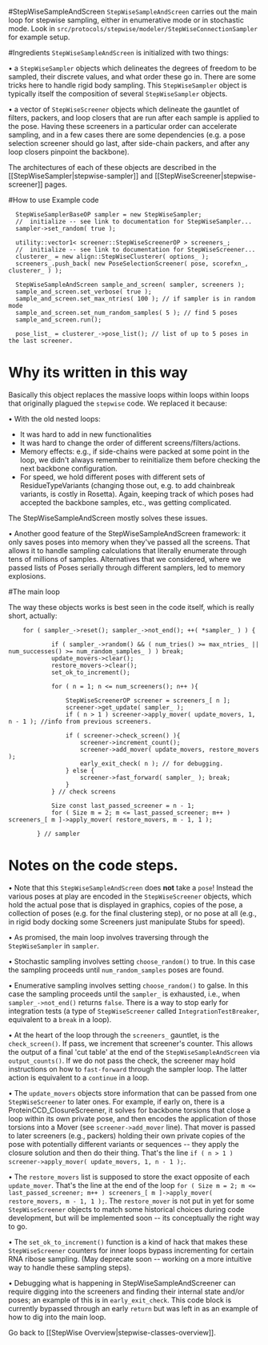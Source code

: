 #StepWiseSampleAndScreen
`StepWiseSampleAndScreen` carries out the main loop for stepwise sampling, either in enumerative mode or in stochastic mode. Look in `src/protocols/stepwise/modeler/StepWiseConnectionSampler` for example setup.

#Ingredients
`StepWiseSampleAndScreen` is initialized with two things:

• a `StepWiseSampler` objects which delineates the degrees of freedom to be sampled, their discrete values, and what order these go in. There are some tricks here to handle rigid body sampling. This `StepWiseSampler` object is typically itself the composition of several `StepWiseSampler` objects.

• a vector of `StepWiseScreener` objects which delineate the gauntlet of filters, packers, and loop closers that are run after each sample is applied to the pose. Having these screeners in a particular order can accelerate sampling, and in a few cases there are some dependencies (e.g. a pose selection screener should go last, after side-chain packers, and after any loop closers pinpoint the backbone).

The architectures of each of these objects are described in the [[StepWiseSampler|stepwise-sampler]] and [[StepWiseScreener|stepwise-screener]] pages.

#How to use
Example code
```
  StepWiseSamplerBaseOP sampler = new StepWiseSampler;
  //  initialize -- see link to documentation for StepWiseSampler...
  sampler->set_random( true );

  utility::vector1< screener::StepWiseScreenerOP > screeners_;
  //  initialize -- see link to documentation for StepWiseScreener...
  clusterer_ = new align::StepWiseClusterer( options_ );
  screeners_.push_back( new PoseSelectionScreener( pose, scorefxn_, clusterer_ ) );

  StepWiseSampleAndScreen sample_and_screen( sampler, screeners );
  sample_and_screen.set_verbose( true );
  sample_and_screen.set_max_ntries( 100 ); // if sampler is in random mode
  sample_and_screen.set_num_random_samples( 5 ); // find 5 poses 
  sample_and_screen.run();

  pose_list_ = clusterer_->pose_list(); // list of up to 5 poses in the last screener.

```

# Why its written in this way
Basically this object replaces the massive loops within loops within loops that originally plagued the `stepwise` code. We replaced it because:

• With the old nested loops:

 - It was hard to add in new functionalities
 - It was hard to change the order of different screens/filters/actions. 
 - Memory effects: e.g., if side-chains were packed at some point in the loop, we didn't always remember to reinitialize them before checking the next backbone configuration.
 - For speed, we hold different poses with different sets of ResidueTypeVariants (changing those out, e.g. to add chainbreak variants, is costly in Rosetta). Again, keeping track of which poses had accepted the backbone samples, etc., was getting complicated.

The StepWiseSampleAndScreen mostly solves these issues.
 
• Another good feature of the StepWiseSampleAndScreen framework: it  only saves poses into memory when they've passed  all the screens. That allows it to handle sampling calculations that literally enumerate through tens of millions of samples. Alternatives that we considered, where we passed lists of Poses serially through different samplers, led to memory explosions.


#The main loop

The way these objects works is best seen in the code itself, which is really short, actually:

```
	for ( sampler_->reset(); sampler_->not_end(); ++( *sampler_ ) ) {

			if ( sampler_->random() && ( num_tries() >= max_ntries_ || num_successes() >= num_random_samples_ ) ) break;
			update_movers->clear();
			restore_movers->clear();
			set_ok_to_increment();

			for ( n = 1; n <= num_screeners(); n++ ){

				StepWiseScreenerOP screener = screeners_[ n ];
				screener->get_update( sampler_ );
				if ( n > 1 ) screener->apply_mover( update_movers, 1, n - 1 ); //info from previous screeners.

				if ( screener->check_screen() ){
					screener->increment_count();
					screener->add_mover( update_movers, restore_movers );
					early_exit_check( n ); // for debugging.
				} else {
					screener->fast_forward( sampler_ );	break;
				}
			} // check screens

			Size const last_passed_screener = n - 1;
			for ( Size m = 2; m <= last_passed_screener; m++ ) screeners_[ m ]->apply_mover( restore_movers, m - 1, 1 );

		} // sampler
```

# Notes on the code steps.
• Note that this `StepWiseSampleAndScreen` does **not** take a `pose`! Instead the various poses at play are encoded in the `StepWiseScreener` objects, which hold the actual pose that is displayed in graphics, copies of the pose, a collection of poses (e.g. for the final clustering step), or no pose at all (e.g., in rigid body docking some Screeners just manipulate Stubs for speed).

• As promised, the main loop involves traversing through the `StepWiseSampler` in `sampler`.

• Stochastic sampling involves setting `choose_random()` to true. In this case the sampling proceeds until `num_random_samples` poses are found. 

• Enumerative sampling involves setting `choose_random()` to galse. In this case the sampling proceeds until the `sampler_` is exhausted, i.e., when `sampler_->not_end()` returns `false`. There is a way to stop early for integration tests (a type of `StepWiseScreener` called `IntegrationTestBreaker`, equivalent to a `break` in a loop).

• At the heart of the loop through the `screeners_` gauntlet, is the `check_screen()`. If pass, we increment that screener's counter. This allows the output of a final 'cut table' at the end of the `StepWiseSampleAndScreen` via `output_counts()`. If we do not pass the check, the screener may hold instructions on how to `fast-forward` through the sampler loop. The latter action is equivalent to a `continue` in a loop.

• The `update_movers` objects store information that can be passed from one `StepWiseScreener` to later ones. For example, if early on, there is a ProteinCCD_ClosureScreener, it solves for backbone torsions that close a loop within its own private pose, and then encodes the application of those torsions into a Mover (see `screener->add_mover` line). That mover is passed to later screeners (e.g., packers) holding their own private copies of the pose with potentially different variants or sequences -- they apply the closure solution and then do their thing. That's the line `if ( n > 1 ) screener->apply_mover( update_movers, 1, n - 1 );`.

• The `restore_movers` list is supposed to store the exact opposite of each `update_mover`. That's the line at the end of the loop `for ( Size m = 2; m <= last_passed_screener; m++ ) screeners_[ m ]->apply_mover( restore_movers, m - 1, 1 );`. The `restore_mover` is not put in yet for some `StepWiseScreener` objects to match some historical choices during code development, but will be implemented soon -- its conceptually the right way to go.

• The `set_ok_to_increment()` function is a kind of hack that makes these `StepWiseScreener` counters for inner loops bypass incrementing for certain RNA ribose sampling. (May deprecate soon -- working on a more intuitive way to handle these sampling steps).

• Debugging what is happening in StepWiseSampleAndScreener can require digging into the screeners and finding their internal state and/or poses; an example of this is in `early_exit_check`. This code block is currently bypassed through an early `return` but was left in as an example of how to dig into the main loop.



Go back to [[StepWise Overview|stepwise-classes-overview]].